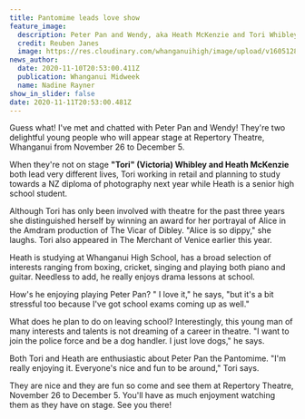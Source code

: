 ```yaml
---
title: Pantomime leads love show
feature_image:
  description: Peter Pan and Wendy, aka Heath McKenzie and Tori Whibley.
  credit: Reuben Janes
  image: https://res.cloudinary.com/whanganuihigh/image/upload/v1605128003/News/Heath_McKenzie_and_Tori_Whibley_midweek_11.11.20_photo_reuben_janes.jpg
news_author:
  date: 2020-11-10T20:53:00.411Z
  publication: Whanganui Midweek
  name: Nadine Rayner
show_in_slider: false
date: 2020-11-11T20:53:00.481Z
---
```

Guess what! I've met and chatted with Peter Pan and Wendy! They're two delightful young people who will appear stage at Repertory Theatre, Whanganui from November 26 to December 5.

When they're not on stage **"Tori" (Victoria) Whibley and Heath McKenzie** both lead very different lives, Tori working in retail and planning to study towards a NZ diploma of photography next year while Heath is a senior high school student.

Although Tori has only been involved with theatre for the past three years she distinguished herself by winning an award for her portrayal of Alice in the Amdram production of The Vicar of Dibley. "Alice is so dippy," she laughs. Tori also appeared in The Merchant of Venice earlier this year.

Heath is studying at Whanganui High School, has a broad selection of interests ranging from boxing, cricket, singing and playing both piano and guitar. Needless to add, he really enjoys drama lessons at school.

How's he enjoying playing Peter Pan? " I love it," he says, "but it's a bit stressful too because I've got school exams coming up as well."

What does he plan to do on leaving school? Interestingly, this young man of many interests and talents is not dreaming of a career in theatre. "I want to join the police force and be a dog handler. I just love dogs," he says.

Both Tori and Heath are enthusiastic about Peter Pan the Pantomime. "I'm really enjoying it. Everyone's nice and fun to be around," Tori says.

They are nice and they are fun so come and see them at Repertory Theatre, November 26 to December 5. You'll have as much enjoyment watching them as they have on stage. See you there!

